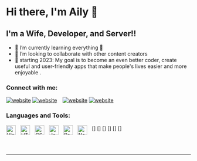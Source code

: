 # Hi there, I'm Aily 👋 



## I'm a Wife, Developer, and Server!!

- 🌱 I’m currently learning everything 🤣
- 👯 I’m looking to collaborate with other content creators
- 🥅 starting 2023:  My goal is to become an even better coder, create useful and user-friendly apps that make people's lives easier and more enjoyable .

### Connect with me:

[![website](./img/linkedin-light.svg)](https://www.linkedin.com/in/ailygucfa#gh-light-mode-only)
[![website](./img/linkedin-dark.svg)](https://www.linkedin.com/in/ailygucfa/#gh-dark-mode-only)
&nbsp;&nbsp;
[![website](./img/instagram-light.svg)](https://www.instagram.com/ailygucfa#gh-light-mode-only)
[![website](./img/instagram-dark.svg)](https://www.instagram.com/ailygucfa#gh-dark-mode-only)

### Languages and Tools:

[<img align="left" alt="Visual Studio Code" width="26px" src="https://cdn.jsdelivr.net/gh/devicons/devicon/icons/vscode/vscode-original.svg" style="padding-right:10px;" />]
[<img align="left" alt="HTML5" width="26px" src="https://cdn.jsdelivr.net/gh/devicons/devicon/icons/html5/html5-original.svg" style="padding-right:10px;" />]
[<img align="left" alt="CSS3" width="26px" src="https://cdn.jsdelivr.net/gh/devicons/devicon/icons/css3/css3-original.svg" style="padding-right:10px;" />]
[<img align="left" alt="JavaScript" width="26px" src="https://cdn.jsdelivr.net/gh/devicons/devicon/icons/javascript/javascript-original.svg" style="padding-right:10px;" />]
[<img align="left" alt="React" width="26px" src="https://cdn.jsdelivr.net/gh/devicons/devicon/icons/react/react-original.svg" style="padding-right:10px;" />]
[<img align="left" alt="Node.js" width="26px" src="https://cdn.jsdelivr.net/gh/devicons/devicon/icons/nodejs/nodejs-original.svg" style="padding-right:10px;" />]



<br />
<br />

---




[instagram]: https://www.instagram.com/ailygucfa
[linkedin]:https://www.linkedin.com/in/ailygucfa


